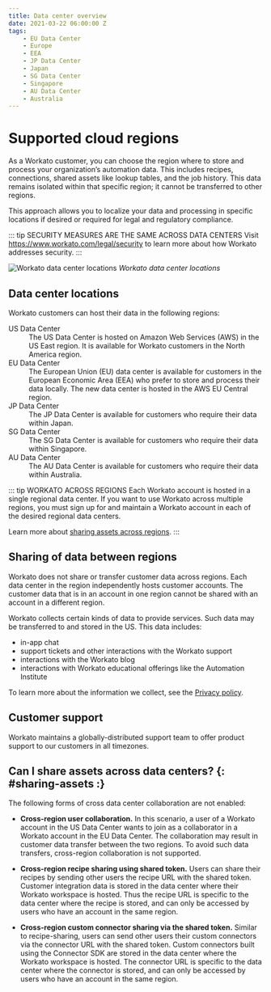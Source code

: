 ```yaml
---
title: Data center overview
date: 2021-03-22 06:00:00 Z
tags:
    - EU Data Center
    - Europe
    - EEA
    - JP Data Center
    - Japan
    - SG Data Center
    - Singapore
    - AU Data Center
    - Australia
---
```


# Supported cloud regions
As a Workato customer, you can choose the region where to store and process your organization’s automation data. This includes recipes, connections, shared assets like lookup tables, and the job history. This data remains isolated within that specific region; it cannot be transferred to other regions.

This approach allows you to localize your data and processing in specific locations if desired or required for legal and regulatory compliance.

::: tip SECURITY MEASURES ARE THE SAME ACROSS DATA CENTERS
Visit https://www.workato.com/legal/security to learn more about how Workato addresses security.
:::

![Workato data center locations](~@img/international-datacenters.png) 
_Workato data center locations_

## Data center locations

Workato customers can host their data in the following regions:

<dl>
<dt>US Data Center</dt><dd>The US Data Center is hosted on Amazon Web Services (AWS) in the US East region. It is available for Workato customers in the North America region.</dd>
<dt>EU Data Center</dt><dd>The European Union (EU) data center is available for customers in the European Economic Area (EEA) who prefer to store and process their data locally. The new data center is hosted in the AWS EU Central region.</dd>
<dt>JP Data Center</dt><dd>The JP Data Center is available for customers who require their data within Japan.</dd>
<dt>SG Data Center</dt><dd>The SG Data Center is available for customers who require their data within Singapore.</dd>
<dt>AU Data Center</dt><dd>The AU Data Center is available for customers who require their data within Australia.</dd>
</dl>

<p></p> <!-- add padding -->

::: tip WORKATO ACROSS REGIONS
Each Workato account is hosted in a single regional data center. If you want to use Workato across multiple regions, you must sign up for and maintain a Workato account in each of the desired regional data centers.

Learn more about [sharing assets across regions](#sharing-assets).
:::

## Sharing of data between regions
Workato does not share or transfer customer data across regions. Each data center in the region independently hosts customer accounts. The customer data that is in an account in one region cannot be shared with an account in a different region.

Workato collects certain kinds of data to provide services. Such data may be transferred to and stored in the US. This data includes:
- in-app chat
- support tickets and other interactions with the Workato support
- interactions with the Workato blog
- interactions with Workato educational offerings like the Automation Institute

To learn more about the information we collect, see the [Privacy policy](https://www.workato.com/legal/privacy-policy).

## Customer support
Workato maintains a globally-distributed support team to offer product support to our customers in all timezones.

## Can I share assets across data centers? {: #sharing-assets :}
The following forms of cross data center collaboration are not enabled:

- **Cross-region user collaboration.**
In this scenario, a user of a Workato account in the US Data Center wants to join as a collaborator in a Workato account in the EU Data Center. The collaboration may result in customer data transfer between the two regions. To avoid such data transfers, cross-region collaboration is not supported.

- **Cross-region recipe sharing using shared token.**
Users can share their recipes by sending other users the recipe URL with the shared token. Customer integration data is stored in the data center where their Workato workspace is hosted. Thus the recipe URL is specific to the data center where the recipe is stored, and can only be accessed by users who have an account in the same region.

- **Cross-region custom connector sharing via the shared token.**
Similar to recipe-sharing, users can send other users their custom connectors via the connector URL with the shared token. Custom connectors built using the Connector SDK are stored in the data center where the Workato workspace is hosted. The connector URL is specific to the data center where the connector is stored, and can only be accessed by users who have an account in the same region.
